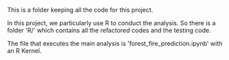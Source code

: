 This is a folder keeping all the code for this project.

In this project, we particularly use R to conduct the analysis. So there is a folder 'R/' which contains all the refactored codes and the testing code.

The file that executes the main analysis is 'forest_fire_prediction.ipynb' with an R Kernel.